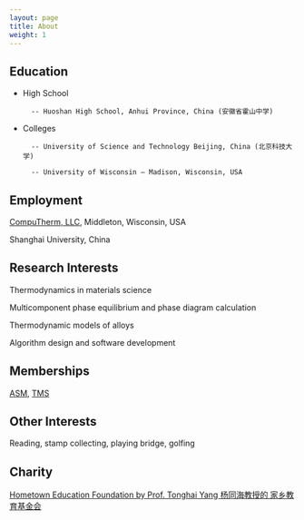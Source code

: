 ```yaml
---
layout: page
title: About
weight: 1
---
```


## Education

- High School

		-- Huoshan High School, Anhui Province, China (安徽省霍山中学)

- Colleges

		-- University of Science and Technology Beijing, China (北京科技大学)

		-- University of Wisconsin – Madison, Wisconsin, USA


## Employment

[CompuTherm, LLC](http://www.computherm.com), Middleton, Wisconsin, USA

Shanghai University, China

## Research Interests

Thermodynamics in materials science

Multicomponent phase equilibrium and phase diagram calculation

Thermodynamic models of alloys

Algorithm design and software development

## Memberships

[ASM](http://www.asminternational.org/home), [TMS][tms link]

[tms link]: http://www.tms.org/TMSHome.aspx


## Other Interests

Reading, stamp collecting, playing bridge, golfing

## Charity

[Hometown Education Foundation by Prof. Tonghai Yang 杨同海教授的 家乡教育基金会][HEF link]

[HEF link]: http://www.hometowneducation.org
